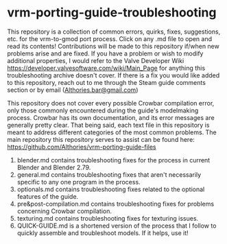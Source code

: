# vrm-porting-guide-troubleshooting
This repository is a collection of common errors, quirks, fixes, suggestions, etc. for the vrm-to-gmod port process. Click on any .md file to open and read its contents! Contributions will be made to this repository if/when new problems arise and are fixed. If you have a problem or wish to modify additional properties, I would refer to the Valve Developer Wiki https://developer.valvesoftware.com/wiki/Main_Page for anything this troubleshooting archive doesn't cover. If there is a fix you would like added to this repository, reach out to me through the Steam guide comments section or by email (Althories.bar@gmail.com)

This repository does not cover every possible Crowbar compilation error, only those commonly encountered during the guide's modelmaking process. Crowbar has its own documentation, and its error messages are generally pretty clear. That being said, each text file in this repository is meant to address different categories of the most common problems. The main repository this repository serves to assist can be found here: https://github.com/Althories/vrm-porting-guide-files

1. blender.md contains troubleshooting fixes for the process in current Blender and Blender 2.79.
2. general.md contains troubleshooting fixes that aren't necessarily specific to any one program in the process.
3. optionals.md contains troubleshooting fixes related to the optional features of the guide.
4. pre&post-compilation.md contains troubleshooting fixes for problems concerning Crowbar compilation.
5. texturing.md contains troubleshooting fixes for texturing issues.
6. QUICK-GUIDE.md is a shortened version of the process that I follow to quickly assemble and troubleshoot models. If it helps, use it!
